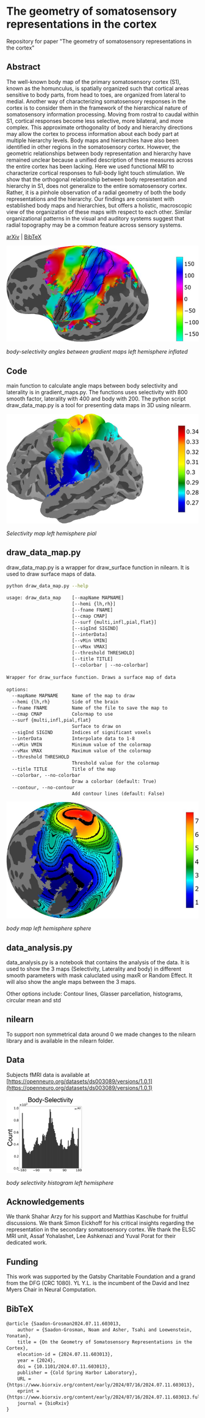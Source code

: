 # The geometry of somatosensory representations in the cortex

Repository for paper "The geometry of somatosensory representations in the cortex"
## Abstract
The well-known body map of the primary somatosensory cortex (S1), known as the homunculus, is spatially organized such that cortical areas sensitive to body parts, from head to toes, are organized from lateral to medial. Another way of characterizing somatosensory responses in the cortex is to consider them in the framework of the hierarchical nature of somatosensory information processing. Moving from rostral to caudal within S1, cortical responses become less selective, more bilateral, and more complex. This approximate orthogonality of body and hierarchy directions may allow the cortex to process information about each body part at multiple hierarchy levels. Body maps and hierarchies have also been identified in other regions in the somatosensory cortex. However, the geometric relationships between body representation and hierarchy have remained unclear because a unified description of these measures across the entire cortex has been lacking. Here we used functional MRI to characterize cortical responses to full-body light touch stimulation. We show that the orthogonal relationship between body representation and hierarchy in S1, does not generalize to the entire somatosensory cortex. Rather, it is a pinhole observation of a radial geometry of both the body representations and the hierarchy. Our findings are consistent with established body maps and hierarchies, but offers a holistic, macroscopic view of the organization of these maps  with respect to each other. Similar organizational patterns in the visual and auditory systems suggest that radial topography may be a common feature across sensory systems.

[arXiv](https://www.biorxiv.org/content/10.1101/2024.07.11.603013v1) | [BibTeX](#bibtex)

![](data/body-selectivity-s1-lh.jpg)

*body-selectivity angles between gradient maps left hemisphere inflated*

## Code
main function to calculate angle maps between body selectivity and laterality is in gradient_maps.py.
The functions uses selectivity with 800 smooth factor, laterality with 400 and body with 200.
The python script draw_data_map.py is a tool for presenting data maps in 3D using nilearm.

![](data/Selectivity-pial-lh.jpg)

*Selectivity map left hemisphere pial*

## draw_data_map.py
draw_data_map.py is a wrapper for draw_surface function in nilearn. It is used to draw surface maps of data.
```bash
python draw_data_map.py --help
```

```
usage: draw_data_map    [--mapName MAPNAME]
                        [--hemi {lh,rh}]
                        [--fname FNAME]
                        [--cmap CMAP]
                        [--surf {multi,infl,pial,flat}]
                        [--sigInd SIGIND]
                        [--interData]
                        [--vMin VMIN]
                        [--vMax VMAX]
                        [--threshold THRESHOLD]
                        [--title TITLE]
                        [--colorbar | --no-colorbar]

Wrapper for draw_surface function. Draws a surface map of data

options:
  --mapName MAPNAME     Name of the map to draw
  --hemi {lh,rh}        Side of the brain
  --fname FNAME         Name of the file to save the map to
  --cmap CMAP           Colormap to use
  --surf {multi,infl,pial,flat}
                        Surface to draw on
  --sigInd SIGIND       Indices of significant voxels
  --interData           Interpolate data to 1-8
  --vMin VMIN           Minimum value of the colormap
  --vMax VMAX           Maximum value of the colormap
  --threshold THRESHOLD
                        Threshold value for the colormap
  --title TITLE         Title of the map
  --colorbar, --no-colorbar
                        Draw a colorbar (default: True)
  --contour, --no-contour
                        Add contour lines (default: False)
```

![](data/body-sphere-lh.jpg)

*body map left hemisphere sphere*

## data_analysis.py
data_analysis.py is a notebook that contains the analysis of the data. It is used to show the 3 maps (Selectivity, Laterality and body) in different smooth parameters with mask caluclated using maxR or Random Effect. It will also show the angle maps between the 3 maps.

Other options include: Contour lines, Glasser parcellation, histograms, circular mean and std 

## nilearn
To support non symmetrical data around 0 we made changes to the nilearn library and is available in the nilearn folder.

## Data
Subjects fMRI data is available at
[https://openneuro.org/datasets/ds003089/versions/1.0.1](https://openneuro.org/datasets/ds003089/versions/1.0.1)

<img src="data/body-sel-lh_hist.png" width="200">

*body selectivity histogram left hemisphere*

## Acknowledgements
We thank Shahar Arzy for his support and Matthias Kaschube for fruitful discussions. We 
thank Simon Eickhoff for his critical insights regarding the representation in the secondary 
somatosensory cortex. We thank the ELSC MRI unit, Assaf Yohalashet, Lee Ashkenazi and 
Yuval Porat for their dedicated work.

## Funding
This work was supported by the Gatsby Charitable Foundation and a grand from the DFG 
(CRC 1080). YL Y.L. is the incumbent of the David and Inez Myers Chair in Neural
Computation.

## BibTeX
```
@article {Saadon-Grosman2024.07.11.603013,
	author = {Saadon-Grosman, Noam and Asher, Tsahi and Loewenstein, Yonatan},
	title = {On the Geometry of Somatosensory Representations in the Cortex},
	elocation-id = {2024.07.11.603013},
	year = {2024},
	doi = {10.1101/2024.07.11.603013},
	publisher = {Cold Spring Harbor Laboratory},
	URL = {https://www.biorxiv.org/content/early/2024/07/16/2024.07.11.603013},
	eprint = {https://www.biorxiv.org/content/early/2024/07/16/2024.07.11.603013.full.pdf},
	journal = {bioRxiv}
}
```